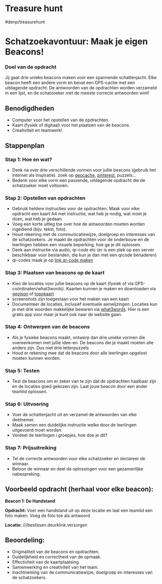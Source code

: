 # Treasure hunt

#denp/treasurehunt

# Schatzoekavontuur: Maak je eigen Beacons!

### Doel van de opdracht
Jij gaat drie unieke beacons maken voor een spannende schattenjacht. Elke beacon heeft een andere vorm en bevat een GPS-cache met een uitdagende opdracht. De antwoorden van de opdrachten worden verzameld in een lijst, en de schatzoeker met de meeste correcte antwoorden wint!

## Benodigdheden
- Computer voor het opstellen van de opdrachten.
- Kaart (fysiek of digitaal) voor het plaatsen van de beacons.
- Creativiteit en teamwerk!

## Stappenplan

### Stap 1: Hoe en wat?
- Denk na over drie verschillende vormen voor jullie beacons (gebruik het internet als inspiratie). zoek op [geocache](https://www.geocaching.com), [pinterest](https://www.geocaching.com), puzzels...
- Bedenk voor elke vorm een passende, uitdagende opdracht die de schatzoeker moet voltooien.

### Stap 2: Opstellen van opdrachten
- Gebruik heldere instructies voor de opdrachten. Maak voor elke opdracht een kaart A4 met instructie, wat heb je nodig, wat moet je doen, wat heb je gedaan.
- Voeg een korte uitleg toe over hoe de antwoorden moeten worden ingediend (bijv. tekst, foto).
- Houd rekening met de communicatiewijze, doelgroep en interesses van de schatzoekers. Je maakt de opdrachten voor de onderbouw en de leerlingen hebben een visuele beperking, hoe ga je dit oplossen.
- Denk aan instructie via audio, qr-code etc (er is een plek op een server beschikbaar voor bestanden, die kun je dan met een qrcode benaderen)
- qr-codes maak je op [link qr-code maken](https://www.qr-code-generator.com)

### Stap 3: Plaatsen van beacons op de kaart
- Kies de locaties voor jullie beacons op de kaart (fysiek of via GPS-coördinaten/what3words). Kaarten kunnen je maken en downloaden via [geojson](https://geojson.io) of [topokaart](https://topokaartnederland.nl)
- screenshots zijn toegestaan voor het maken van een kaart
- Documenteer de locaties, inclusief eventuele aanwijzingen. Locaties kun je met drie woorden makkelijke bewaren via [what3words](https://www.what3words.com). Hier is een gratis app voor maar je kunt ook naar de website gaan.

### Stap 4: Ontwerpen van de beacons
- Als je fysieke beacons maakt, ontwerp dan drie unieke vormen die overeenkomen met jullie idee-en. De beacons die je maakt moeten alle anders zijn. Dus niet drie letterpuzzels
- Houd er rekening mee dat de beacons door alle leerlingen opgelost moeten kunnen worden.

### Stap 5: Testen
- Test de beacons om er zeker van te zijn dat de opdrachten haalbaar zijn en de locaties goed gekozen zijn. Laat jouw beacon door een ander teamlid oplossen.

### Stap 6: Uitvoering
- Voer de schattenjacht uit en verzamel de antwoorden van elke deelnemer.
- Maak samen een duidelijke instructie welke door de leerlingen uitgevoerd moet worden.
- Verdeel de leerlingen i groepjes, hoe doe je dit?

### Stap 7: Prijsuitreiking
- Tel de correcte antwoorden voor elke schatzoeker en declareer de winnaar.
- Beloon de winnaar en deel de oplossingen voor een gezamenlijke nabespreking.

## Voorbeeld opdracht (herhaal voor elke beacon):

**Beacon 1: De Handstand**

**Opdracht:** 
Voer een handstand uit op deze locatie en laat een teamlid een foto maken. Voeg de foto toe als antwoord.

**Locatie:**
///beslissen.deurklink.verzorgen

## **Beoordeling:**
- Originaliteit van de beacons en opdrachten.
- Duidelijkheid en correctheid van de opmaak.
- Effectiviteit van de kaartplaatsing.
- Samenwerking en creativiteit van het team.
- Inachtneming van de communicatiewijze, doelgroep en interesses van de schatzoekers.
